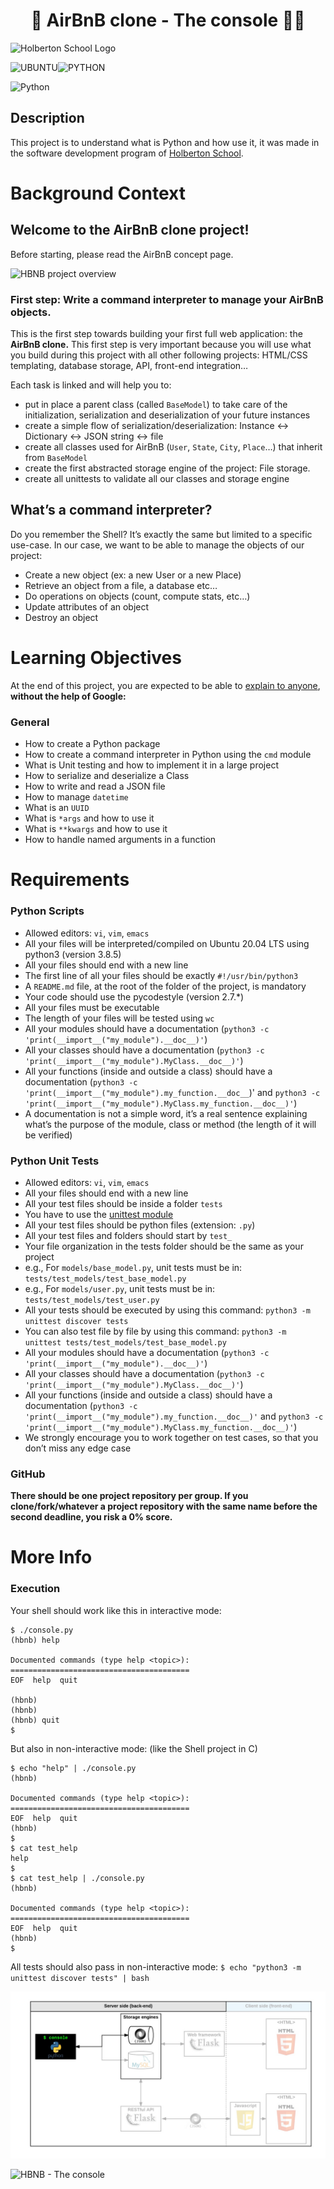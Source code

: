 <div align="center">
    <h1>🏡 AirBnB clone - The console 🧑‍💻 </h1>
</div>

![Holberton School Logo](holbertonschool-AirBnB_clone/assets/hbnb.png)

![UBUNTU](https://img.shields.io/badge/Ubuntu-E95420?style=for-the-badge&logo=ubuntu&logoColor=white)![PYTHON](https://img.shields.io/badge/Python-FFD43B?style=for-the-badge&logo=python&logoColor=blue)

![Python](https://img.shields.io/badge/python-3670A0?style=for-the-badge&logo=python&logoColor=ffdd54)

## Description

This project is to understand what is Python and how use it, it was made in the software development program of [Holberton School](https://www.holbertonschool.fr/).

# Background Context
## Welcome to the AirBnB clone project!
Before starting, please read the AirBnB concept page.

![HBNB project overview](https://youtu.be/E12Xc3H2xqo)


### First step: Write a command interpreter to manage your AirBnB objects.

This is the first step towards building your first full web application: the **AirBnB clone.** This first step is very important because you will use what you build during this project with all other following projects: HTML/CSS templating, database storage, API, front-end integration…

Each task is linked and will help you to:

* put in place a parent class (called `BaseModel`) to take care of the initialization, serialization and deserialization of your future instances
* create a simple flow of serialization/deserialization: Instance <-> Dictionary <-> JSON string <-> file
* create all classes used for AirBnB (`User`, `State`, `City`, `Place`…) that inherit from `BaseModel`
* create the first abstracted storage engine of the project: File storage.
* create all unittests to validate all our classes and storage engine

## What’s a command interpreter?

Do you remember the Shell? It’s exactly the same but limited to a specific use-case. In our case, we want to be able to manage the objects of our project:

* Create a new object (ex: a new User or a new Place)
* Retrieve an object from a file, a database etc…
* Do operations on objects (count, compute stats, etc…)
* Update attributes of an object
* Destroy an object

# Learning Objectives

At the end of this project, you are expected to be able to [explain to anyone](https://fs.blog/feynman-learning-technique/), **without the help of Google:**

### General

* How to create a Python package
* How to create a command interpreter in Python using the `cmd` module
* What is Unit testing and how to implement it in a large project
* How to serialize and deserialize a Class
* How to write and read a JSON file
* How to manage `datetime`
* What is an `UUID`
* What is `*args` and how to use it
* What is `**kwargs` and how to use it
* How to handle named arguments in a function

# Requirements

### Python Scripts

* Allowed editors: `vi`, `vim`, `emacs`
* All your files will be interpreted/compiled on Ubuntu 20.04 LTS using python3 (version 3.8.5)
* All your files should end with a new line
* The first line of all your files should be exactly `#!/usr/bin/python3`
* A `README.md` file, at the root of the folder of the project, is mandatory
* Your code should use the pycodestyle (version 2.7.*)
* All your files must be executable
* The length of your files will be tested using `wc`
* All your modules should have a documentation (`python3 -c 'print(__import__("my_module").__doc__)'`)
* All your classes should have a documentation (`python3 -c 'print(__import__("my_module").MyClass.__doc__)'`)
* All your functions (inside and outside a class) should have a documentation (`python3 -c 'print(__import__("my_module").my_function.__doc__`)' and `python3 -c 'print(__import__("my_module").MyClass.my_function.__doc__)'`)
* A documentation is not a simple word, it’s a real sentence explaining what’s the purpose of the module, class or method (the length of it will be verified)

### Python Unit Tests

* Allowed editors: `vi`, `vim`, `emacs`
* All your files should end with a new line
* All your test files should be inside a folder `tests`
* You have to use the [unittest module](https://docs.python.org/3.4/library/unittest.html#module-unittest)
* All your test files should be python files (extension: `.py`)
* All your test files and folders should start by `test_`
* Your file organization in the tests folder should be the same as your project
* e.g., For `models/base_model.py`, unit tests must be in: `tests/test_models/test_base_model.py`
* e.g., For `models/user.py`, unit tests must be in: `tests/test_models/test_user.py`
* All your tests should be executed by using this command: `python3 -m unittest discover tests`
* You can also test file by file by using this command: `python3 -m unittest tests/test_models/test_base_model.py`
* All your modules should have a documentation (`python3 -c 'print(__import__("my_module").__doc__)'`)
* All your classes should have a documentation (`python3 -c 'print(__import__("my_module").MyClass.__doc__)'`)
* All your functions (inside and outside a class) should have a documentation (`python3 -c 'print(__import__("my_module").my_function.__doc__)'` and `python3 -c 'print(__import__("my_module").MyClass.my_function.__doc__)'`)
* We strongly encourage you to work together on test cases, so that you don’t miss any edge case

### GitHub

**There should be one project repository per group. If you clone/fork/whatever a project repository with the same name before the second deadline, you risk a 0% score.**

# More Info

### Execution

Your shell should work like this in interactive mode:

```shell
$ ./console.py
(hbnb) help

Documented commands (type help <topic>):
========================================
EOF  help  quit

(hbnb) 
(hbnb) 
(hbnb) quit
$
```

But also in non-interactive mode: (like the Shell project in C)

```shell
$ echo "help" | ./console.py
(hbnb)

Documented commands (type help <topic>):
========================================
EOF  help  quit
(hbnb) 
$
$ cat test_help
help
$
$ cat test_help | ./console.py
(hbnb)

Documented commands (type help <topic>):
========================================
EOF  help  quit
(hbnb) 
$
```
All tests should also pass in non-interactive mode: `$ echo "python3 -m unittest discover tests" | bash`

![SCHEME](/assets/scheme.png)

![HBNB - The console](https://youtu.be/p00ES-5K4C8)